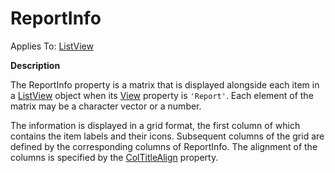 




<h1 class="heading"><span class="name">ReportInfo</span></h1>

Applies To: [ListView](../a-z/listview.md)


**Description**


The ReportInfo property is a matrix that is displayed alongside each item in a [ListView](../a-z/listview.md) object when its [View](../a-z/view.md) property is `'Report'`. Each element of the matrix may be a character vector or a number.


The information is displayed in a grid format, the first column of which contains the item labels and their icons. Subsequent columns of the grid are defined by the corresponding columns of ReportInfo. The alignment of the columns is specified by the [ColTitleAlign](../a-z/coltitlealign.md) property.



